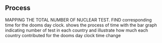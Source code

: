 ## Process

MAPPING THE TOTAL NUMBER OF NUCLEAR TEST.
FIND corresponding time for the dooms day clock.
shows the process of time with the bar graph indicating number of test in each country 
and illustrate how much each country contributed for the dooms day clock time change
